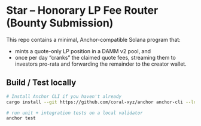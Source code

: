 <!-- BEGIN README.md -->
# Star – Honorary LP Fee Router (Bounty Submission)

This repo contains a minimal, Anchor-compatible Solana program that:

* mints a quote-only LP position in a DAMM v2 pool, and  
* once per day “cranks” the claimed quote fees, streaming them to investors pro-rata and forwarding the remainder to the creator wallet.

## Build / Test locally

```bash
# Install Anchor CLI if you haven't already
cargo install --git https://github.com/coral-xyz/anchor anchor-cli --locked

# run unit + integration tests on a local validator
anchor test
